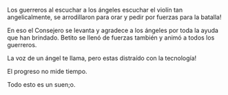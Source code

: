 Los guerreros al escuchar a los ángeles escuchar el violín tan angelicalmente,
se arrodillaron para orar y pedir por fuerzas para la batalla!

En eso el Consejero se levanta y agradece a los ángeles por toda la ayuda que han brindado. Betito se llenó de fuerzas también y animó a todos los guerreros.

La voz de un ángel te llama, pero estas distraído con la tecnología!

El progreso no mide tiempo.

Todo esto es un suen;o.